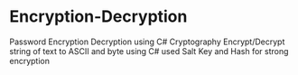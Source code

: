 # Encryption-Decryption
Password Encryption Decryption using C# Cryptography
Encrypt/Decrypt string of text to ASCII and byte using C#
used Salt Key and Hash for strong encryption
